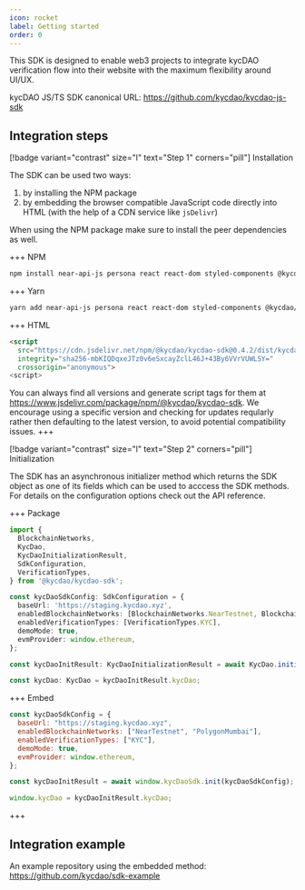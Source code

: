 ```yaml
---
icon: rocket
label: Getting started
order: 0
---
```


This SDK is designed to enable web3 projects to integrate kycDAO verification flow into their website with the maximum flexibility around UI/UX.

kycDAO JS/TS SDK canonical URL: https://github.com/kycdao/kycdao-js-sdk

## Integration steps

[!badge variant="contrast" size="l" text="Step 1" corners="pill"] Installation

The SDK can be used two ways:
1. by installing the NPM package
2. by embedding the browser compatible JavaScript code directly into HTML (with the help of a CDN service like `jsDelivr`)

When using the NPM package make sure to install the peer dependencies as well.

+++ NPM
```bash
npm install near-api-js persona react react-dom styled-components @kycdao/kycdao-sdk
```

+++ Yarn
```bash
yarn add near-api-js persona react react-dom styled-components @kycdao/kycdao-sdk
```

+++ HTML
```html
<script
  src="https://cdn.jsdelivr.net/npm/@kycdao/kycdao-sdk@0.4.2/dist/kycdao-sdk.min.js"
  integrity="sha256-mbKIQDqxeJTz0v6eSxcayZclL46J+43By6VVrVUWLSY="
  crossorigin="anonymous">
<script>
```

You can always find all versions and generate script tags for them at https://www.jsdelivr.com/package/npm/@kycdao/kycdao-sdk. We encourage using a specific version and checking for updates reqularly rather then defaulting to the latest version, to avoid potential compatibility issues.
+++

[!badge variant="contrast" size="l" text="Step 2" corners="pill"] Initialization

The SDK has an asynchronous initializer method which returns the SDK object as one of its fields which can be used to acccess the SDK methods. For details on the configuration options check out the API reference.

+++ Package
```typescript
import {
  BlockchainNetworks,
  KycDao,
  KycDaoInitializationResult,
  SdkConfiguration,
  VerificationTypes,
} from '@kycdao/kycdao-sdk';

const kycDaoSdkConfig: SdkConfiguration = {
  baseUrl: 'https://staging.kycdao.xyz',
  enabledBlockchainNetworks: [BlockchainNetworks.NearTestnet, BlockchainNetworks.PolygonMumbai],
  enabledVerificationTypes: [VerificationTypes.KYC],
  demoMode: true,
  evmProvider: window.ethereum,
};

const kycDaoInitResult: KycDaoInitializationResult = await KycDao.initialize(kycDaoSdkConfig);

const kycDao: KycDao = kycDaoInitResult.kycDao;
```

+++ Embed
```javascript
const kycDaoSdkConfig = {
  baseUrl: "https://staging.kycdao.xyz",
  enabledBlockchainNetworks: ["NearTestnet", "PolygonMumbai"],
  enabledVerificationTypes: ["KYC"],
  demoMode: true,
  evmProvider: window.ethereum,
};

const kycDaoInitResult = await window.kycDaoSdk.init(kycDaoSdkConfig);

window.kycDao = kycDaoInitResult.kycDao;
```
+++

## Integration example

An example repository using the embedded method: https://github.com/kycdao/sdk-example
